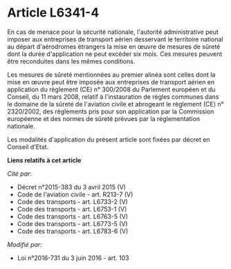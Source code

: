 # Article L6341-4

En cas de menace pour la sécurité nationale, l'autorité administrative peut imposer aux entreprises de transport aérien
desservant le territoire national au départ d'aérodromes étrangers la mise en œuvre de mesures de sûreté dont la durée
d'application ne peut excéder six mois. Ces mesures peuvent être reconduites dans les mêmes conditions. 

Les mesures de sûreté mentionnées au premier alinéa sont celles dont la mise en œuvre peut être imposée aux entreprises de
transport aérien en application du règlement (CE) n° 300/2008 du Parlement européen et du Conseil, du 11 mars 2008, relatif à
l'instauration de règles communes dans le domaine de la sûreté de l'aviation civile et abrogeant le règlement (CE) n°
2320/2002, des règlements pris pour son application par la Commission européenne et des normes de sûreté prévues par la
réglementation nationale. 

Les modalités d'application du présent article sont fixées par décret en Conseil d'Etat.

**Liens relatifs à cet article**

_Cité par_:

  - Décret n°2015-383 du 3 avril 2015 (V)
  - Code de l'aviation civile - art. R213-7 (V)
  - Code des transports - art. L6733-2 (V)
  - Code des transports - art. L6753-1 (V)
  - Code des transports - art. L6763-5 (V)
  - Code des transports - art. L6773-5 (V)
  - Code des transports - art. L6783-6 (V)

_Modifié par_:

  - Loi n°2016-731 du 3 juin 2016 - art. 103
